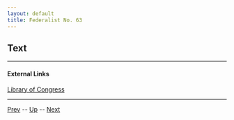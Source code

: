 ```yaml
---
layout: default
title: Federalist No. 63
---
```


## Text

---
#### External Links
[Library of Congress]()

---

[Prev](62.md) -- [Up](README.md) -- [Next](64.md)
